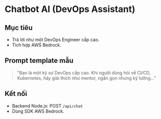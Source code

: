 # Chatbot AI (DevOps Assistant)

## Mục tiêu
- Trả lời như một DevOps Engineer cấp cao.
- Tích hợp AWS Bedrock.

## Prompt template mẫu
> "Bạn là một kỹ sư DevOps cấp cao. Khi người dùng hỏi về CI/CD, Kubernetes, hãy giải thích như mentor, ngắn gọn nhưng kỹ lưỡng..."

## Kết nối
- Backend Node.js: POST `/api/chat`
- Dùng SDK AWS Bedrock.
